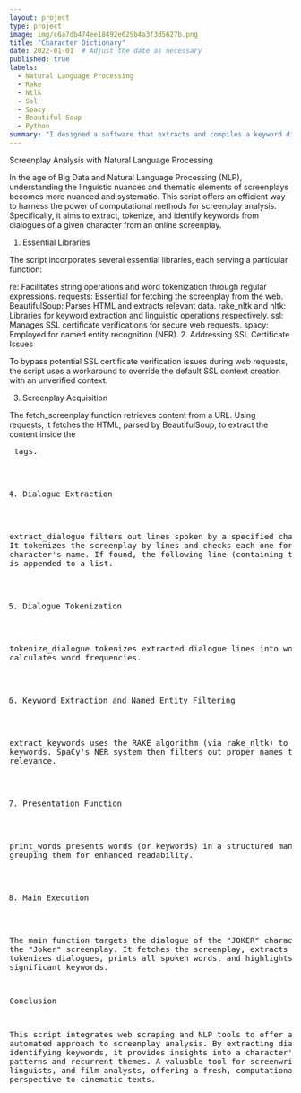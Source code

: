 ```yaml
---
layout: project
type: project
image: img/c6a7db474ee18492e629b4a3f3d5627b.png
title: "Character Dictionary"
date: 2022-01-01  # Adjust the date as necessary
published: true
labels:
  - Natural Language Processing
  - Rake
  - Ntlk
  - Ssl
  - Spacy
  - Beautiful Soup
  - Python
summary: "I designed a software that extracts and compiles a keyword dictionary for individual characters from film or TV scripts."
---
```

Screenplay Analysis with Natural Language Processing

In the age of Big Data and Natural Language Processing (NLP), understanding the linguistic nuances and thematic elements of screenplays becomes more nuanced and systematic. This script offers an efficient way to harness the power of computational methods for screenplay analysis. Specifically, it aims to extract, tokenize, and identify keywords from dialogues of a given character from an online screenplay.

1. Essential Libraries

The script incorporates several essential libraries, each serving a particular function:

re: Facilitates string operations and word tokenization through regular expressions.
requests: Essential for fetching the screenplay from the web.
BeautifulSoup: Parses HTML and extracts relevant data.
rake_nltk and nltk: Libraries for keyword extraction and linguistic operations respectively.
ssl: Manages SSL certificate verifications for secure web requests.
spacy: Employed for named entity recognition (NER).
2. Addressing SSL Certificate Issues

To bypass potential SSL certificate verification issues during web requests, the script uses a workaround to override the default SSL context creation with an unverified context.

3. Screenplay Acquisition

The fetch_screenplay function retrieves content from a URL. Using requests, it fetches the HTML, parsed by BeautifulSoup, to extract the content inside the <pre> tags.

4. Dialogue Extraction

extract_dialogue filters out lines spoken by a specified character. It tokenizes the screenplay by lines and checks each one for the character's name. If found, the following line (containing the dialogue) is appended to a list.

5. Dialogue Tokenization

tokenize_dialogue tokenizes extracted dialogue lines into words and calculates word frequencies.

6. Keyword Extraction and Named Entity Filtering

extract_keywords uses the RAKE algorithm (via rake_nltk) to deduce keywords. SpaCy's NER system then filters out proper names to ensure relevance.

7. Presentation Function

print_words presents words (or keywords) in a structured manner, grouping them for enhanced readability.

8. Main Execution

The main function targets the dialogue of the "JOKER" character from the "Joker" screenplay. It fetches the screenplay, extracts and tokenizes dialogues, prints all spoken words, and highlights the significant keywords.

Conclusion

This script integrates web scraping and NLP tools to offer an automated approach to screenplay analysis. By extracting dialogues and identifying keywords, it provides insights into a character's linguistic patterns and recurrent themes. A valuable tool for screenwriters, linguists, and film analysts, offering a fresh, computational perspective to cinematic texts.
